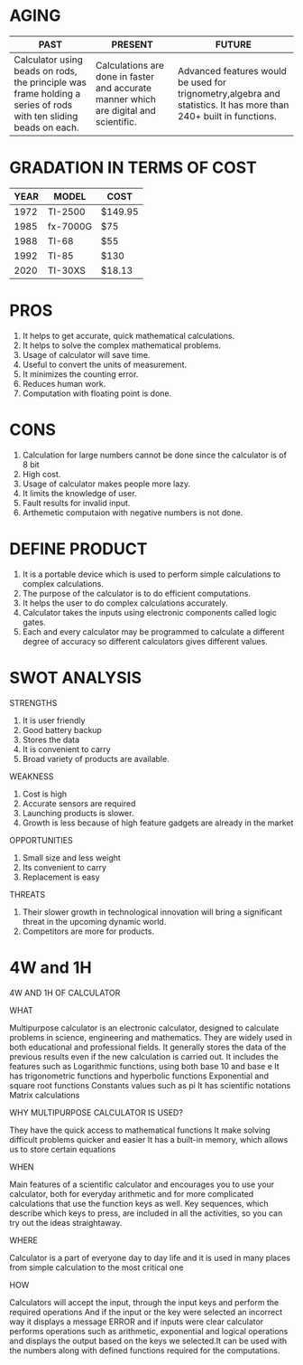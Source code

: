 # AGING

| PAST | PRESENT | FUTURE |
|---|---|---|
|  Calculator using beads on rods, the principle was frame holding a series of rods with ten sliding beads on each.|Calculations are done in faster and accurate manner which are digital and scientific. | Advanced features would be used for trignometry,algebra and statistics. It has more than 240+ built in functions.  |                                      


# GRADATION IN TERMS OF COST
|YEAR                     | MODEL                 |COST          |
|-------------------------|-----------------------|--------------|
|1972                     |TI-2500                |$149.95       |
|1985                     |fx-7000G               |$75           |
|1988                     |TI-68                  |$55           |
|1992                     |TI-85                  |$130          |
|2020                     |TI-30XS                |$18.13        |


# PROS
1. It helps to get accurate, quick mathematical calculations.
2. It helps to solve the complex mathematical problems.
3. Usage of calculator will save time.
4. Useful to convert the units of measurement.
5. It minimizes the counting error.
6. Reduces human work.
7. Computation with floating point is done.

# CONS
1. Calculation  for large numbers cannot be done since the calculator is of 8 bit
2. High cost.
3. Usage of calculator makes people more lazy.
4. It limits the knowledge of user.
5. Fault results for invalid input.
7. Arthemetic computaion with negative numbers is not done.

 
# DEFINE PRODUCT
          
1. It is a portable device which is used to perform simple calculations to complex calculations.
2. The purpose of the calculator is to do efficient computations.
3. It helps the user to do complex calculations accurately.
4. Calculator takes the inputs using electronic components called logic gates.
5. Each and every calculator may be programmed to calculate a different degree of accuracy so different calculators gives different  values.

# SWOT ANALYSIS

STRENGTHS

1. It is user friendly
2. Good battery backup
3. Stores the data 
4. It is convenient to carry
5. Broad variety of products are available. 

WEAKNESS

1. Cost is high
2. Accurate sensors are required
3. Launching products is slower.
4. Growth is less because of high feature gadgets are already in the market

OPPORTUNITIES

1. Small size and less weight
2. Its convenient to carry
3. Replacement is easy

THREATS

1. Their slower growth in technological innovation will bring a significant threat in the upcoming dynamic world.
2. Competitors are more for products.



# 4W and 1H
4W AND 1H OF CALCULATOR

WHAT 

Multipurpose calculator is an electronic calculator, designed to calculate problems in science, engineering and mathematics. They are widely used in both educational and professional fields.
It generally stores the data of the previous results even if the new calculation is carried out.
It includes the features such as
Logarithmic functions, using both base 10 and base e
It has trigonometric functions and hyperbolic functions
Exponential and square root functions
Constants values such as pi 
It has scientific notations
Matrix calculations

WHY MULTIPURPOSE CALCULATOR IS USED?

They have the quick access to mathematical functions
It make solving difficult problems quicker and easier
It has a built-in memory, which allows us to store certain equations


WHEN

Main features of a scientific calculator and encourages you to use your calculator, both for
everyday arithmetic and for more complicated calculations that use the function keys as well.
Key sequences, which describe which keys to press, are included in all the activities, so you
can try out the ideas straightaway.

WHERE

Calculator is a part of everyone day to day life and it is used in many places from simple
calculation to the most critical one

HOW

Calculators will accept the input, through the input keys and perform the required operations
And if the input or the key were selected an incorrect way it displays a message ERROR and if inputs were clear calculator performs operations such as arithmetic, exponential and logical operations and displays the output based on the keys we selected.It can be used with the numbers along with defined functions required for the computations.

















